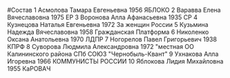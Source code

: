 #Состав
1 Асмолова Тамара Евгеньевна 1956 ЯБЛОКО
2 Варавва Елена Вячеславовна 1975 ЕР
3 Воронова Алла Афанасьевна 1935 СР
4 Кузнецова Наталья Евгеньевна 1972 За женщин России
5 Кузьмина Надежда Вячеславовна 1958 Гражданская Платформа
6 Николенко Оксана Анатольевна 1970 ЛДПР
7 Ногорелов Павел Григорьевич 1938 КПРФ
8 Суворова Людмила Александровна 1972 \"местная ОО Калининского района СПб СОЮЗ \"Чернобыль-Квант\"
9 Ухнакова Алла Игоревна 1966 КОММУНИСТЫ РОССИИ
10 Яблокова Лидия Михайловна 1955 КаРОВАЧ

